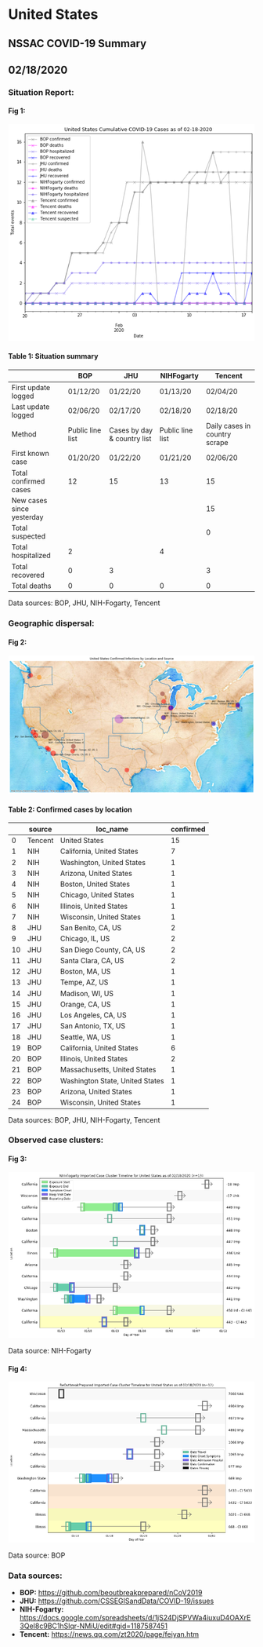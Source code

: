 # United States
## NSSAC COVID-19 Summary
## 02/18/2020



### Situation Report:
#### Fig 1:
![United States cases](../merged_histories/United_States_merged_histories.png)

#### Table 1: Situation summary


|                           | BOP              | JHU                         | NIHFogarty       | Tencent                       |
|---------------------------|------------------|-----------------------------|------------------|-------------------------------|
| First update logged       | 01/12/20         | 01/22/20                    | 01/13/20         | 02/04/20                      |
| Last update logged        | 02/06/20         | 02/17/20                    | 02/18/20         | 02/18/20                      |
| Method                    | Public line list | Cases by day & country list | Public line list | Daily cases in country scrape |
| First known case          | 01/20/20         | 01/22/20                    | 01/21/20         | 02/06/20                      |
| Total confirmed cases     | 12               | 15                          | 13               | 15                            |
| New cases since yesterday |                  |                             |                  | 15                            |
| Total suspected           |                  |                             |                  | 0                             |
| Total hospitalized        | 2                |                             | 4                |                               |
| Total recovered           | 0                | 3                           |                  | 3                             |
| Total deaths              | 0                | 0                           | 0                | 0                             |

Data sources: BOP, JHU, NIH-Fogarty, Tencent


### Geographic dispersal:
#### Fig 2:
![United States mapped](../case_locs/United_States_case_locs.png)

#### Table 2: Confirmed cases by location


|    | source   | loc_name                        |   confirmed |
|----|----------|---------------------------------|-------------|
|  0 | Tencent  | United States                   |          15 |
|  1 | NIH      | California, United States       |           7 |
|  2 | NIH      | Washington, United States       |           1 |
|  3 | NIH      | Arizona, United States          |           1 |
|  4 | NIH      | Boston, United States           |           1 |
|  5 | NIH      | Chicago, United States          |           1 |
|  6 | NIH      | Illinois, United States         |           1 |
|  7 | NIH      | Wisconsin, United States        |           1 |
|  8 | JHU      | San Benito, CA, US              |           2 |
|  9 | JHU      | Chicago, IL, US                 |           2 |
| 10 | JHU      | San Diego County, CA, US        |           2 |
| 11 | JHU      | Santa Clara, CA, US             |           2 |
| 12 | JHU      | Boston, MA, US                  |           1 |
| 13 | JHU      | Tempe, AZ, US                   |           1 |
| 14 | JHU      | Madison, WI, US                 |           1 |
| 15 | JHU      | Orange, CA, US                  |           1 |
| 16 | JHU      | Los Angeles, CA, US             |           1 |
| 17 | JHU      | San Antonio, TX, US             |           1 |
| 18 | JHU      | Seattle, WA, US                 |           1 |
| 19 | BOP      | California, United States       |           6 |
| 20 | BOP      | Illinois, United States         |           2 |
| 21 | BOP      | Massachusetts, United States    |           1 |
| 22 | BOP      | Washington State, United States |           1 |
| 23 | BOP      | Arizona, United States          |           1 |
| 24 | BOP      | Wisconsin, United States        |           1 |

Data sources: BOP, JHU, NIH-Fogarty, Tencent


### Observed case clusters:
#### Fig 3:
![United States cases](../cluster_analysis/United_States_imported_cases_NIHFogarty.png)



Data source: NIH-Fogarty


#### Fig 4:
![United States cases](../cluster_analysis/United_States_imported_cases_BOP.png)



Data source: BOP


### Data sources:
* **BOP:** https://github.com/beoutbreakprepared/nCoV2019
* **JHU:** https://github.com/CSSEGISandData/COVID-19/issues
* **NIH-Fogarty:** https://docs.google.com/spreadsheets/d/1jS24DjSPVWa4iuxuD4OAXrE3QeI8c9BC1hSlqr-NMiU/edit#gid=1187587451
* **Tencent:** https://news.qq.com/zt2020/page/feiyan.htm